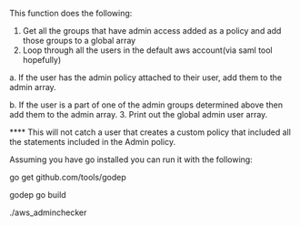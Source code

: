   This function does the following:
  1. Get all the groups that have admin access added as a policy and add those groups to a global array
  2. Loop through all the users in the default aws account(via saml tool hopefully)

  a. If the user has the admin policy attached to their user, add them to the admin array.

  b. If the user is a part of one of the admin groups determined above then add them to the admin array.
  3. Print out the global admin user array.

****  This will not catch a user that creates a custom policy that included all the statements included in the Admin policy.

Assuming you have go installed you can run it with the following:

  go get github.com/tools/godep

  godep go build

  ./aws_adminchecker
